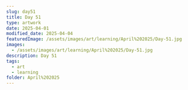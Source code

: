 ```yaml
---
slug: day51
title: Day 51
type: artwork
date: 2025-04-01
modified_date: 2025-04-04
featuredImage: /assets/images/art/learning/April%202025/Day-51.jpg
images:
  - /assets/images/art/learning/April%202025/Day-51.jpg
description: Day 51
tags:
  - art
  - learning
folder: April%202025
---
```

